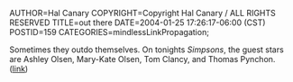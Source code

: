 AUTHOR=Hal Canary
COPYRIGHT=Copyright Hal Canary / ALL RIGHTS RESERVED
TITLE=out there
DATE=2004-01-25 17:26:17-06:00 (CST)
POSTID=159
CATEGORIES=mindlessLinkPropagation;

Sometimes they outdo themselves. On tonights _Simpsons_, the guest stars are Ashley Olsen, Mary-Kate Olsen, Tom Clancy, and Thomas Pynchon.  
([link](http://tv.yahoo.com/tvpdb?.src=my&d=tvp&lineup=us_DMA669&channels=us_WMSN&id=168651995&chspid=166031387&chname=FOX+47&progutn=1075078800&.intl=us))
